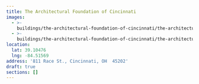 ```yaml
---
title: The Architectural Foundation of Cincinnati
images:
  - >-
    buildings/the-architectural-foundation-of-cincinnati/the-architectural-foundation-of-cincinnati-0_tymekn
  - >-
    buildings/the-architectural-foundation-of-cincinnati/the-architectural-foundation-of-cincinnati-1_mfzdi7
location:
  lat: 39.10476
  lng: -84.51569
address: '811 Race St., Cincinnati, OH  45202'
draft: true
sections: []
---
```



